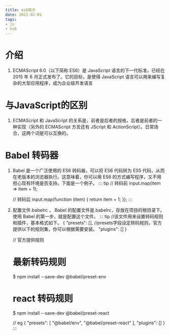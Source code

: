 ```yaml
---
title: es6简介
date: 2021-02-01
tags:
- js
- es6
---
```




# 介绍
1. ECMAScript 6.0（以下简称 ES6）是 JavaScript 语言的下一代标准，已经在 2015 年 6 月正式发布了。它的目标，是使得 JavaScript 语言可以用来编写复杂的大型应用程序，成为企业级开发语言

# 与JavaScript的区别
1. ECMAScript 和 JavaScript 的关系是，前者是后者的规格，后者是前者的一种实现（另外的 ECMAScript 方言还有 JScript 和 ActionScript）。日常场合，这两个词是可以互换的。

# Babel 转码器
1. Babel 是一个广泛使用的 ES6 转码器，可以将 ES6 代码转为 ES5 代码，从而在老版本的浏览器执行。这意味着，你可以用 ES6 的方式编写程序，又不用担心现有环境是否支持。下面是一个例子。
::: tip
    // 转码前
    input.map(item => item + 1);

    // 转码后
    input.map(function (item) {
        return item + 1;
    });
:::
2. 配置文件.babelrc ， Babel 的配置文件是.babelrc，存放在项目的根目录下。使用 Babel 的第一步，就是配置这个文件。
::: tip
    //该文件用来设置转码规则和插件，基本格式如下。
    {
        "presets": [],  //presets字段设定转码规则，官方提供以下的规则集，你可以根据需要安装。
        "plugins": []
    }

    // 官方提供规则
    # 最新转码规则
    $ npm install --save-dev @babel/preset-env
    # react 转码规则
    $ npm install --save-dev @babel/preset-react

    // eg
    {
        "presets": [
            "@babel/env",
            "@babel/preset-react"
        ],
        "plugins": []
    }
:::



